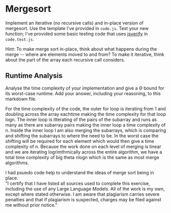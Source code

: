# Mergesort

Implement an iterative (no recursive calls) and in-place version of mergesort.
Use the template I've provided in `code.js`. Test your new function; I've
provided some basic testing code that uses
[jsverify](https://jsverify.github.io/) in `code.test.js`.

Hint: To make merge sort in-place, think about what happens during the merge --
where are elements moved to and from? To make it iterative, think about the
part of the array each recursive call considers.

## Runtime Analysis

Analyse the time complexity of your implementation and give a $\Theta$ bound for
its worst-case runtime. Add your answer, including your reasoning, to this
markdown file.

For the time complexity of the code, the outer for loop is iterating from 1 and doubling across the array eachtime making the time complexity for that loop logn. The inner loop is itterating of the pairs of the subarray and runs as many as there are subarray pairs making the inner loop a time complexity of n. Inside the inner loop I am also merging the subarrays, which is comparing and shifting the subarrays to where the need to be. In the worst case the shifting will be required for each element which would then give a time complexity of n. Because the work done on each level of merging is linear and we are iterating logrimthmically across the entire algorithm, we have a total time complexity of big theta nlogn which is the same as most merge algorithms.

I had psuedo code help to understand the ideas of merge sort being in place.  
"I certify that I have listed all sources used to complete this exercise, including the use of any Large Language Models. All of the work is my own, except where stated otherwise. I am aware that plagiarism carries severe penalties and that if plagiarism is suspected, charges may be filed against me without prior notice."
